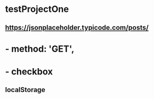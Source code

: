 # testProjectOne
## https://jsonplaceholder.typicode.com/posts/
# - method: 'GET',
# - checkbox
## localStorage
